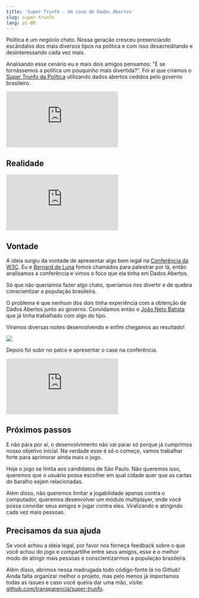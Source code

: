 ```yaml
---
title: 'Super Trunfo - Um case de Dados Abertos'
slug: super-trunfo
lang: pt-BR
---
```


<!-- <p class="demo-download">
  <a href="http://apps.facebook.com/super-trunfo" target="_blank">
    <img src="http://media.tumblr.com/tumblr_lk325lvHwF1qe3219.png" class="botao"/>
  </a>
  <a href="https://github.com/transparencia/super-trunfo" target="_blank">
    <img src="http://media.tumblr.com/tumblr_lk325u7HMG1qe3219.png" class="botao"/>
  </a>
</p> -->

Política é um negócio chato. Nossa geração cresceu presenciando escândalos dos mais diversos tipos na política e com isso desacreditando e desinteressando cada vez mais.

Analisando esse cenário eu e mais dois amigos pensamos: "E se tornássemos a política um pouquinho mais divertida?". Foi aí que criamos o [Super Trunfo da Política](http://apps.facebook.com/super-trunfo) utilizando dados abertos cedidos pelo governo brasileiro.

<!-- more -->

<div class="iframe-wrap">
  <iframe src="http://w.soundcloud.com/player/?url=http%3A%2F%2Fapi.soundcloud.com%2Ftracks%2F64164187&show_artwork=true" frameborder="0" allowfullscreen="true">
  </iframe>
</div>

## Realidade

<div class="iframe-wrap">
  <iframe src="http://www.youtube.com/embed/PfO3tAtHYsA" frameborder="0" allowfullscreen="true">
  </iframe>
</div>

<h2>Vontade</h2>

A ideia surgiu da vontade de apresentar algo bem legal na [Conferência da W3C](http://conferenciaweb.w3c.br/). Eu e [Bernard de Luna](http://twitter.com/bernarddeluna) fomos chamados para palestrar por lá, então analisamos a conferência e vimos o foco que ela tinha em Dados Abertos.

Só que não queríamos fazer algo chato, queríamos nos divertir e de quebra conscientizar a população brasileira.

O problema é que nenhum dos dois tinha experiência com a obtenção de Dados Abertos junto ao governo. Convidamos então o [João Neto Batista](http://twitter.com/netojoaobatista) que já tinha trabalhado com algo do tipo.

Viramos diversas noites desenvolvendo e enfim chegamos ao resultado!

[![](/img/posts/super-trunfo-sc.jpg)](http://apps.facebook.com/super-trunfo)

Depois foi subir no palco e apresentar o case na conferência.

<div class="iframe-wrap">
  <iframe src="http://www.slideshare.net/slideshow/embed_code/14815770" frameborder="0" allowfullscreen="true">
  </iframe>
</div>

## Próximos passos

E não pára por aí, o desenvolvimento não vai parar só porque já cumprimos nosso objetivo inicial. Na verdade esse é só o começo, vamos trabalhar forte para aprimorar ainda mais o jogo.

Hoje o jogo se limita aos candidatos de São Paulo. Não queremos isso, queremos que o usuário possa escolher em qual cidade quer que as cartas do baralho sejam relacionadas.

Além disso, não queremos limitar a jogabilidade apenas contra o computador, queremos desenvolver um módulo multiplayer, onde você possa convidar seus amigos e jogar contra eles. Viralizando e atingindo cada vez mais pessoas.

## Precisamos da sua ajuda

Se você achou a ideia legal, por favor nos forneça feedback sobre o que você achou do jogo e compartilhe entre seus amigos, esse é o melhor modo de atingir mais pessoas e conscientizarmos a população brasileira.

Além disso, abrimos nessa madrugada todo código-fonte lá no Github! Ainda falta organizar melhor o projeto, mas pelo menos já importamos todas as issues e caso você queira dar uma mão, visite: [github.com/transparencia/super-trunfo](https://github.com/transparencia/super-trunfo/).
